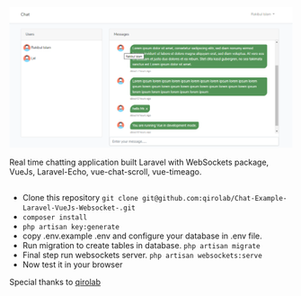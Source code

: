 ![Real Time Chat](chat.png)

Real time chatting application built Laravel with WebSockets package, VueJs, Laravel-Echo, vue-chat-scroll, vue-timeago.

## 
- Clone this repository `git clone git@github.com:qirolab/Chat-Example-Laravel-VueJs-Websocket-.git`
- `composer install`
- `php artisan key:generate`
- copy .env.example .env and configure your database in .env file.
- Run migration to create tables in database. `php artisan migrate`
- Final step run websockets server. `php artisan websockets:serve`
- Now test it in your browser

Special thanks to [qirolab](https://github.com/qirolab/Laravel-WebSockets-Chat-Example)
